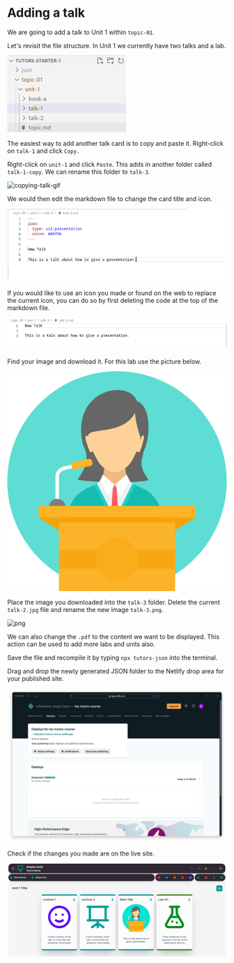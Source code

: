 # Adding a talk

We are going to add a talk to Unit 1 within `topic-01`.

Let's revisit the file structure. In Unit 1 we currently have two talks and a lab. 

![file-structure](img/333.png)

The easiest way to add another talk card is to copy and paste it. Right-click on `talk-1` and click `Copy.`

Right-click on `unit-1` and click `Paste`. This adds in another folder called `talk-1-copy`. We can rename this folder to `talk-3`. 

![copying-talk-gif](img/01x.gif)

We would then edit the markdown file to change the card title and icon. 

![changing-talk](img/talk1.png)

If you would like to use an icon you made or found on the web to replace the current icon, you can do so by first deleting the code at the top of the markdown file.

![delete-icon](img/talk2.png)

Find your image and download it. For this lab use the picture below.

![png](img/pic-from-web.png)

Place the image you downloaded into the `talk-3` folder. Delete the current `talk-2.jpg` file and rename the new image `talk-3.png`. 

![png](img/talk3.gif)

We can also change the `.pdf` to the content we want to be displayed. This action can be used to add more labs and units also. 

Save the file and recompile it by typing `npx tutors-json` into the terminal. 

Drag and drop the newly generated JSON folder to the Netlify drop area for your published site. 

![netlify-deploys](img/21.png)

Check if the changes you made are on the live site.

![updated-site](img/talk4.png)

